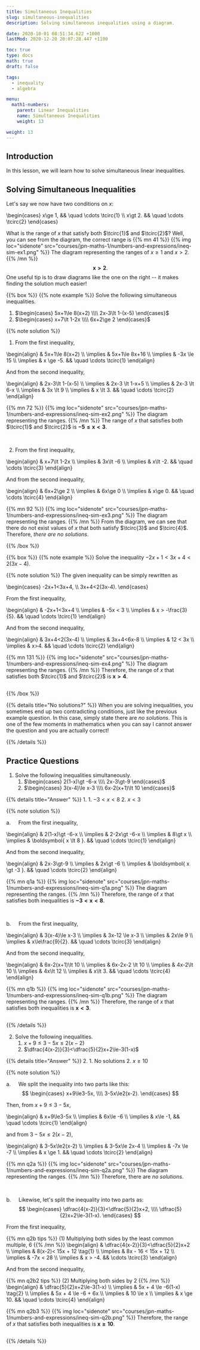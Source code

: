 ```yaml
---
title: Simultaneous Inequalities
slug: simultaneous-inequalities
description: Solving simultaneous inequalities using a diagram.

date: 2020-10-01 08:51:34.622 +1000
lastMod: 2020-12-20 20:07:28.447 +1100

toc: true
type: docs
math: true
draft: false

tags:
  - inequality
  - algebra

menu:
  math1-numbers:
    parent: Linear Inequalities
    name: Simultaneous Inequalities
    weight: 13

weight: 13
---
```


## Introduction

In this lesson, we will learn how to solve simultaneous linear inequalities.


## Solving Simultaneous Inequalities

Let's say we now have two conditions on $x$:

\begin{cases}
  x\ge 1, && \quad \cdots \tcirc{1} \\\\
  x\gt 2. && \quad \cdots \tcirc{2}
\end{cases}

What is the range of $x$ that satisfy both $\tcirc{1}$ and $\tcirc{2}$? Well, you can see from the diagram, the correct range is {{% mn 41 %}}
{{% img loc="sidenote" src="courses/jpn-maths-1/numbers-and-expressions/ineq-sim-ex1.png" %}} The diagram representing the ranges of $x\ge 1$ and $x\gt 2$.
{{% /mn %}} $$ \boldsymbol{ x \gt 2 }. $$ One useful tip is to draw diagrams like the one on the right -- it makes finding the solution much easier!

{{% box %}}
{{% note example %}}
Solve the following simultaneous inequalities.
1. $\begin{cases} 5x+1\le 8(x+2) \\\\ 2x-3\lt 1-(x-5) \end{cases}$
2. $\begin{cases} x+7\lt 1-2x \\\\ 6x+2\ge 2 \end{cases}$

{{% note solution %}}

1. From the first inequality,

\begin{align}
  & 5x+1\le 8(x+2) \\\\
  \implies & 5x+1\le 8x+16 \\\\
  \implies & -3x \le 15 \\\\
  \implies & x \ge -5. && \quad \cdots \tcirc{1}
\end{align}

And from the second inequality,

\begin{align}
  & 2x-3\lt 1-(x-5) \\\\
  \implies & 2x-3 \lt 1-x+5 \\\\
  \implies & 2x-3 \lt 6-x \\\\
  \implies & 3x \lt 9 \\\\
  \implies & x \lt 3. && \quad \cdots \tcirc{2}
\end{align}

{{% mn 72 %}}
{{% img loc="sidenote" src="courses/jpn-maths-1/numbers-and-expressions/ineq-sim-ex2.png" %}} The diagram representing the ranges.
{{% /mn %}} The range of $x$ that satisfies both $\tcirc{1}$ and $\tcirc{2}$ is $\boldsymbol{ -5\le x \lt 3 }$.

<br>

2. From the first inequality,

\begin{align}
  & x+7\lt 1-2x \\\\
  \implies & 3x\lt -6 \\\\
  \implies & x\lt -2. && \quad \cdots \tcirc{3}
\end{align}

And from the second inequality,

\begin{align}
  & 6x+2\ge 2 \\\\
  \implies & 6x\ge 0 \\\\
  \implies & x\ge 0. && \quad \cdots \tcirc{4}
\end{align}

{{% mn 92 %}}
{{% img loc="sidenote" src="courses/jpn-maths-1/numbers-and-expressions/ineq-sim-ex3.png" %}} The diagram representing the ranges.
{{% /mn %}} From the diagram, we can see that there do not exist values of $x$ that both satisfy $\tcirc{3}$ and $\tcirc{4}$. Therefore, *there are no solutions*.

{{% /box %}}

<p></p>

{{% box %}}
{{% note example %}}
Solve the inequality $-2x+1<3x+4<2(3x-4)$.

{{% note solution %}}
The given inequality can be simply rewritten as

\begin{cases}
  -2x+1<3x+4, \\\\
  3x+4<2(3x-4).
\end{cases}

From the first inequality,

\begin{align}
  & -2x+1<3x+4 \\\\
  \implies & -5x < 3 \\\\
  \implies & x > -\frac{3}{5}. && \quad \cdots \tcirc{1}
\end{align}

And from the second inequality,

\begin{align}
  & 3x+4<2(3x-4) \\\\
  \implies & 3x+4<6x-8 \\\\
  \implies & 12 < 3x \\\\
  \implies & x>4. && \quad \cdots \tcirc{2}
\end{align}

{{% mn 131 %}}
{{% img loc="sidenote" src="courses/jpn-maths-1/numbers-and-expressions/ineq-sim-ex4.png" %}} The diagram representing the ranges.
{{% /mn %}} Therefore, the range of $x$ that satisfies both $\tcirc{1}$ and $\tcirc{2}$ is $\boldsymbol{ x \gt 4 }$.

<hr style="visibility: hidden" />

{{% /box %}}

{{% details title="No solutions?" %}}
When you are solving inequalities, you sometimes end up two contradicting conditions, just like the previous example question. In this case, simply state there are *no solutions*. This is one of the few moments in mathematics when you can say I cannot answer the question and you are actually correct!

<p></p>

{{% /details %}}


## Practice Questions

1. Solve the following inequalities simultaneously.
    1. $\begin{cases} 2(1-x)\gt -6-x \\\\ 2x-3\gt-9 \end{cases}$
    2. $\begin{cases} 3(x-4)\le x-3 \\\\ 6x-2(x+1)\lt 10 \end{cases}$

{{% details title="Answer" %}}
1. 
    1. $-3 \lt x \lt 8$
    2. $x\lt 3$

{{% note solution %}}

$\text{a.} \quad$ From the first inequality,

\begin{align}
  & 2(1-x)\gt -6-x \\\\
  \implies & 2-2x\gt -6-x \\\\
  \implies & 8\gt x \\\\
  \implies & \boldsymbol{ x \lt 8 }. && \quad \cdots \tcirc{1}
\end{align}

And from the second inequality,

\begin{align}
  & 2x-3\gt-9 \\\\
  \implies & 2x\gt -6 \\\\
  \implies & \boldsymbol{ x \gt -3 }. && \quad \cdots \tcirc{2}
\end{align}

{{% mn q1a %}}
{{% img loc="sidenote" src="courses/jpn-maths-1/numbers-and-expressions/ineq-sim-q1a.png" %}} The diagram representing the ranges.
{{% /mn %}} Therefore, the range of $x$ that satisfies both inequalities is $\boldsymbol{ -3 \lt x \lt 8 }$.

<br>

$\text{b.} \quad$ From the first inequality,

\begin{align}
  & 3(x-4)\le x-3 \\\\
  \implies & 3x-12 \le x-3 \\\\
  \implies & 2x\le 9 \\\\
  \implies & x\le\frac{9}{2}. && \quad \cdots \tcirc{3}
\end{align}

And from the second inequality,

\begin{align}
  & 6x-2(x+1)\lt 10 \\\\
  \implies & 6x-2x-2 \lt 10 \\\\
  \implies & 4x-2\lt 10 \\\\
  \implies & 4x\lt 12 \\\\
  \implies & x\lt 3. && \quad \cdots \tcirc{4}
\end{align}

{{% mn q1b %}}
{{% img loc="sidenote" src="courses/jpn-maths-1/numbers-and-expressions/ineq-sim-q1b.png" %}} The diagram representing the ranges.
{{% /mn %}} Therefore, the range of $x$ that satisfies both inequalities is $\boldsymbol{ x\lt 3 }$.

<hr style="visibility: hidden" />

{{% /details %}}


2. Solve the following inequalities.
    1. $x+9\le3-5x\le2(x-2)$
    2. $\dfrac{4(x-2)}{3}<\dfrac{5}{2}x+2\le-3(1-x)$

{{% details title="Answer" %}}
2. 
    1. No solutions
    2. $x\ge 10$

{{% note solution %}}

$\text{a.} \quad$ We split the inequality into two parts like this: $$ \begin{cases} x+9\le3-5x, \\\\ 3-5x\le2(x-2). \end{cases} $$

Then, from $x+9\le3-5x$,

\begin{align}
  & x+9\le3-5x \\\\
  \implies & 6x\le -6 \\\\
  \implies & x\le -1, && \quad \cdots \tcirc{1}
\end{align}

and from $3-5x\le2(x-2)$,

\begin{align}
  & 3-5x\le2(x-2) \\\\
  \implies & 3-5x\le 2x-4 \\\\
  \implies & -7x \le -7 \\\\
  \implies & x \ge 1. && \quad \cdots \tcirc{2}
\end{align}

{{% mn q2a %}}
{{% img loc="sidenote" src="courses/jpn-maths-1/numbers-and-expressions/ineq-sim-q2a.png" %}} The diagram representing the ranges.
{{% /mn %}} Therefore, there are *no solutions*.

<br>

$\text{b.} \quad$ Likewise, let's split the inequality into two parts as: $$ \begin{cases} \dfrac{4(x-2)}{3}<\dfrac{5}{2}x+2, \\\\ \dfrac{5}{2}x+2\le-3(1-x). \end{cases} $$

From the first inequality,

{{% mn q2b tips %}}
$(1)$ Multiplying both sides by the least common multiple, $6$
{{% /mn %}}
\begin{align}
  & \dfrac{4(x-2)}{3}<\dfrac{5}{2}x+2 \\\\
  \implies & 8(x-2)< 15x + 12 \tag{1} \\\\
  \implies & 8x - 16 < 15x + 12 \\\\
  \implies & -7x < 28 \\\\
  \implies & x > -4. && \cdots \tcirc{3}
\end{align}

And from the second inequality,

{{% mn q2b2 tips %}}
$(2)$ Multiplying both sides by $2$
{{% /mn %}}
\begin{align}
  & \dfrac{5}{2}x+2\le-3(1-x) \\\\
  \implies & 5x + 4 \le -6(1-x) \tag{2} \\\\
  \implies & 5x + 4 \le -6 + 6x \\\\
  \implies & 10 \le x \\\\
  \implies & x \ge 10. && \quad \cdots \tcirc{4}
\end{align}

{{% mn q2b3 %}}
{{% img loc="sidenote" src="courses/jpn-maths-1/numbers-and-expressions/ineq-sim-q2b.png" %}} Therefore, the range of $x$ that satisfies both inequalities is $\boldsymbol{ x\ge 10 }$.

<hr style="visibility: hidden" />

{{% /details %}}

